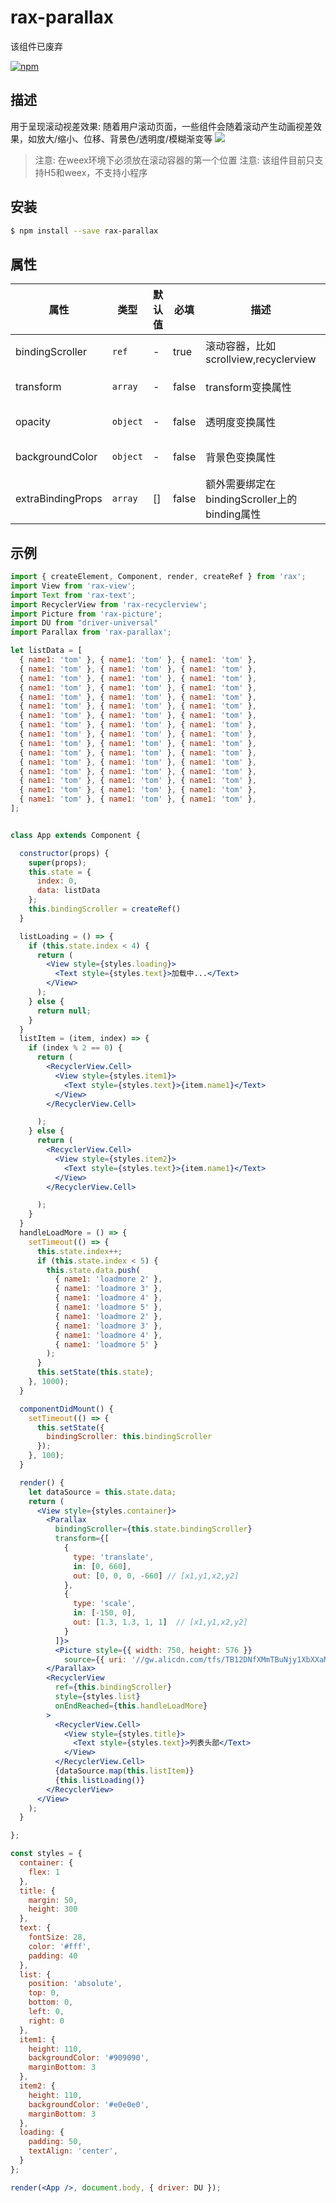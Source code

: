 # rax-parallax

该组件已废弃

[![npm](https://img.shields.io/npm/v/rax-parallax.svg)](https://www.npmjs.com/package/rax-parallax)

## 描述
用于呈现滚动视差效果: 随着用户滚动页面，一些组件会随着滚动产生动画视差效果，如放大/缩小、位移、背景色/透明度/模糊渐变等
![](http://ata2-img.cn-hangzhou.img-pub.aliyun-inc.com/5cba5521d6192d3415b016e946d6d21c.gif)
> 注意: 在weex环境下必须放在滚动容器的第一个位置
> 注意: 该组件目前只支持H5和weex，不支持小程序
## 安装

```bash
$ npm install --save rax-parallax
```

## 属性

|**属性**| **类型** | **默认值** | **必填** | **描述**           | **支持** |
| ----------- | ---------- | ---------- | ------------ | ------------------ | ------------ |
| bindingScroller        | `ref`   | -|true  |  滚动容器，比如scrollview,recyclerview |<img alt="browser" src="https://gw.alicdn.com/tfs/TB1uYFobGSs3KVjSZPiXXcsiVXa-200-200.svg" width="25px" height="25px" /><img alt="weex" src="https://gw.alicdn.com/tfs/TB1jM0ebMaH3KVjSZFjXXcFWpXa-200-200.svg" width="25px" height="25px" />|
| transform        | `array`   | -|false | transform变换属性 |<img alt="browser" src="https://gw.alicdn.com/tfs/TB1uYFobGSs3KVjSZPiXXcsiVXa-200-200.svg" width="25px" height="25px" /><img alt="weex" src="https://gw.alicdn.com/tfs/TB1jM0ebMaH3KVjSZFjXXcFWpXa-200-200.svg" width="25px" height="25px" />|
| opacity   | `object`   | - | false|透明度变换属性 |<img alt="browser" src="https://gw.alicdn.com/tfs/TB1uYFobGSs3KVjSZPiXXcsiVXa-200-200.svg" width="25px" height="25px" /><img alt="weex" src="https://gw.alicdn.com/tfs/TB1jM0ebMaH3KVjSZFjXXcFWpXa-200-200.svg" width="25px" height="25px" />|
| backgroundColor  | `object`|-|false   | 背景色变换属性 |<img alt="browser" src="https://gw.alicdn.com/tfs/TB1uYFobGSs3KVjSZPiXXcsiVXa-200-200.svg" width="25px" height="25px" /><img alt="weex" src="https://gw.alicdn.com/tfs/TB1jM0ebMaH3KVjSZFjXXcFWpXa-200-200.svg" width="25px" height="25px" />|
| extraBindingProps      | `array` |[]| false | 额外需要绑定在bindingScroller上的binding属性 |<img alt="browser" src="https://gw.alicdn.com/tfs/TB1uYFobGSs3KVjSZPiXXcsiVXa-200-200.svg" width="25px" height="25px" /><img alt="weex" src="https://gw.alicdn.com/tfs/TB1jM0ebMaH3KVjSZFjXXcFWpXa-200-200.svg" width="25px" height="25px" />|

## 示例
```jsx
import { createElement, Component, render, createRef } from 'rax';
import View from 'rax-view';
import Text from 'rax-text';
import RecyclerView from 'rax-recyclerview';
import Picture from 'rax-picture';
import DU from "driver-universal"
import Parallax from 'rax-parallax';

let listData = [
  { name1: 'tom' }, { name1: 'tom' }, { name1: 'tom' },
  { name1: 'tom' }, { name1: 'tom' }, { name1: 'tom' },
  { name1: 'tom' }, { name1: 'tom' }, { name1: 'tom' },
  { name1: 'tom' }, { name1: 'tom' }, { name1: 'tom' },
  { name1: 'tom' }, { name1: 'tom' }, { name1: 'tom' },
  { name1: 'tom' }, { name1: 'tom' }, { name1: 'tom' },
  { name1: 'tom' }, { name1: 'tom' }, { name1: 'tom' },
  { name1: 'tom' }, { name1: 'tom' }, { name1: 'tom' },
  { name1: 'tom' }, { name1: 'tom' }, { name1: 'tom' },
  { name1: 'tom' }, { name1: 'tom' }, { name1: 'tom' },
  { name1: 'tom' }, { name1: 'tom' }, { name1: 'tom' },
  { name1: 'tom' }, { name1: 'tom' }, { name1: 'tom' },
  { name1: 'tom' }, { name1: 'tom' }, { name1: 'tom' },
  { name1: 'tom' }, { name1: 'tom' }, { name1: 'tom' },
  { name1: 'tom' }, { name1: 'tom' }, { name1: 'tom' },
  { name1: 'tom' }, { name1: 'tom' }, { name1: 'tom' },
];


class App extends Component {

  constructor(props) {
    super(props);
    this.state = {
      index: 0,
      data: listData
    };
    this.bindingScroller = createRef()
  }

  listLoading = () => {
    if (this.state.index < 4) {
      return (
        <View style={styles.loading}>
          <Text style={styles.text}>加载中...</Text>
        </View>
      );
    } else {
      return null;
    }
  }
  listItem = (item, index) => {
    if (index % 2 == 0) {
      return (
        <RecyclerView.Cell>
          <View style={styles.item1}>
            <Text style={styles.text}>{item.name1}</Text>
          </View>
        </RecyclerView.Cell>

      );
    } else {
      return (
        <RecyclerView.Cell>
          <View style={styles.item2}>
            <Text style={styles.text}>{item.name1}</Text>
          </View>
        </RecyclerView.Cell>

      );
    }
  }
  handleLoadMore = () => {
    setTimeout(() => {
      this.state.index++;
      if (this.state.index < 5) {
        this.state.data.push(
          { name1: 'loadmore 2' },
          { name1: 'loadmore 3' },
          { name1: 'loadmore 4' },
          { name1: 'loadmore 5' },
          { name1: 'loadmore 2' },
          { name1: 'loadmore 3' },
          { name1: 'loadmore 4' },
          { name1: 'loadmore 5' }
        );
      }
      this.setState(this.state);
    }, 1000);
  }

  componentDidMount() {
    setTimeout(() => {
      this.setState({
        bindingScroller: this.bindingScroller
      });
    }, 100);
  }

  render() {
    let dataSource = this.state.data;
    return (
      <View style={styles.container}>
        <Parallax
          bindingScroller={this.state.bindingScroller}
          transform={[
            {
              type: 'translate',
              in: [0, 660],
              out: [0, 0, 0, -660] // [x1,y1,x2,y2]
            },
            {
              type: 'scale',
              in: [-150, 0],
              out: [1.3, 1.3, 1, 1]  // [x1,y1,x2,y2]
            }
          ]}>
          <Picture style={{ width: 750, height: 576 }}
            source={{ uri: '//gw.alicdn.com/tfs/TB12DNfXMmTBuNjy1XbXXaMrVXa-750-576.png' }} />
        </Parallax>
        <RecyclerView
          ref={this.bindingScroller}
          style={styles.list}
          onEndReached={this.handleLoadMore}
        >
          <RecyclerView.Cell>
            <View style={styles.title}>
              <Text style={styles.text}>列表头部</Text>
            </View>
          </RecyclerView.Cell>
          {dataSource.map(this.listItem)}
          {this.listLoading()}
        </RecyclerView>
      </View>
    );
  }

};

const styles = {
  container: {
    flex: 1
  },
  title: {
    margin: 50,
    height: 300
  },
  text: {
    fontSize: 28,
    color: '#fff',
    padding: 40
  },
  list: {
    position: 'absolute',
    top: 0,
    bottom: 0,
    left: 0,
    right: 0
  },
  item1: {
    height: 110,
    backgroundColor: '#909090',
    marginBottom: 3
  },
  item2: {
    height: 110,
    backgroundColor: '#e0e0e0',
    marginBottom: 3
  },
  loading: {
    padding: 50,
    textAlign: 'center',
  }
};

render(<App />, document.body, { driver: DU });

```

